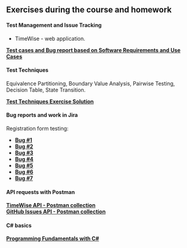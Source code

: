 
## Exercises during the course and homework 

#### Test Management and Issue Tracking
* TimeWise - web application.

<a href="https://docs.google.com/spreadsheets/d/1OIxJNMhB-rn669_BnGjyg54Jh8rfV-mG1g54FJ_nEfk/edit?usp=sharing" target="_blank"><b>Test cases and Bug report based on Software Requirements and Use Cases</b></a>

#### Test Techniques 
Equivalence Partitioning, Boundary Value Analysis, Pairwise Testing, Decision Table, State Transition.

<a href="https://docs.google.com/spreadsheets/d/1x4Faka2gSz_M0Zv1cYrAsXh09vbgxd6S4LzmO-AvWxc/edit?usp=sharing" target="_blank"><b>Test Techniques Exercise Solution</b></a>

#### Bug reports and work in Jira
Registration form testing:
* <a href="https://drive.google.com/file/d/1GMA22qOdHCKHEaIr1DRQ5tbzE_CDcVTJ/view?usp=sharing" target="_blank"><b>Bug #1</b></a>
* <a href="https://drive.google.com/file/d/1SBwDIQIKUnbK9ICAab60u1K9Y8tTwtTW/view?usp=sharing" target="_blank"><b>Bug #2</b></a>
* <a href="https://drive.google.com/file/d/1sh61EqAJA5AmcB1l8wL564bwmmos81M1/view?usp=sharing" target="_blank"><b>Bug #3</b></a>
* <a href="https://drive.google.com/file/d/13lFiqhU_QfajThkvU4g-r9jIz-PviVRU/view?usp=sharing" target="_blank"><b>Bug #4</b></a>
* <a href="https://drive.google.com/file/d/1HOCnBT_Arb9FCgBLGvq3bUXikk-atIWk/view?usp=sharing" target="_blank"><b>Bug #5</b></a>
* <a href="https://drive.google.com/file/d/1xOSslAkZQdtHXERzg69_hgFXeo7sLvni/view?usp=sharing" target="_blank"><b>Bug #6</b></a>
* <a href="https://drive.google.com/file/d/1RAgVlHNE_O1DsFSBS2WkEfwgTfgiG1TG/view?usp=sharing" target="_blank"><b>Bug #7</b></a>

#### API requests with Postman
<a href="TimeWise API.postman_collection.json" target="_blank"><b>TimeWise API - Postman collection</b></a>  
<a href="GitHub Issues API.postman_collection.json" target="_blank"><b>GitHub Issues API - Postman collection</b></a>


#### C# basics
 <a href="https://github.com/assyav/SoftUni-Course-Programming-Fundamentals-with-CSharp-and-Unit-Testing" target="_blank"><b>Programming Fundamentals with C#</b></a>

